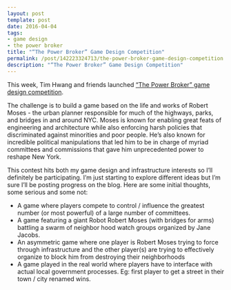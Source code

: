 ```yaml
---
layout: post
template: post
date: 2016-04-04
tags:
- game design
- the power broker
title: "“The Power Broker” Game Design Competition"
permalink: /post/142223324713/the-power-broker-game-design-competition
description: "“The Power Broker” Game Design Competition"
---
```

<p>This week, Tim Hwang and friends launched&nbsp;<a href="https://medium.com/@timhwang/the-power-broker-a-game-design-competition-5eb4ff1f8146#.qmv9wfcyx">“The Power Broker” game design competition</a>.</p><p>The challenge is to build a game based on the life and works of Robert Moses - the urban planner responsible for much of the highways, parks, and bridges in and around NYC. Moses is known for enabling great feats of engineering and architecture while also enforcing harsh policies that discriminated against minorities and poor people. He’s also known for incredible political manipulations that led him to be in charge of myriad committees and commissions that gave him unprecedented power to reshape New York.</p><p>This contest hits both my game design and infrastructure interests so I’ll definitely be participating. I’m just starting to explore different ideas but I’m sure I’ll be posting progress on the blog. Here are some initial thoughts, some serious and some not:</p><ul><li>A game where players compete to control / influence the greatest number (or most powerful) of a large number of committees.</li><li>A game featuring a giant Robot Robert Moses (with bridges for arms) battling a swarm of neighbor hood watch groups organized by Jane Jacobs.<br></li><li>An asymmetric game where one player is Robert Moses trying to force through infrastructure and the other player(s) are trying to effectively organize to block him from destroying their neighborhoods</li><li>A game played in the real world where players have to interface with actual local government processes. Eg: first player to get a street in their town / city renamed wins.</li></ul>